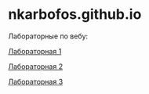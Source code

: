 # nkarbofos.github.io

Лабораторные по вебу:

[Лабораторная 1](https://nkarbofos.github.io/lab1/src/)

[Лабораторная 2](https://nkarbofos.github.io/lab2/src/)

[Лабораторная 3](https://nkarbofos.github.io/lab3/)
